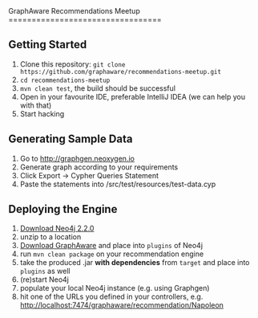 <a name="top"/>
GraphAware Recommendations Meetup
=================================

Getting Started
---------------

1. Clone this repository: `git clone https://github.com/graphaware/recommendations-meetup.git`
2. `cd recommendations-meetup`
3. `mvn clean test`, the build should be successful
4. Open in your favourite IDE, preferable IntelliJ IDEA (we can help you with that)
5. Start hacking

Generating Sample Data
----------------------

1. Go to http://graphgen.neoxygen.io
2. Generate graph according to your requirements
3. Click Export -> Cypher Queries Statement
4. Paste the statements into /src/test/resources/test-data.cyp

Deploying the Engine
--------------------

1. [Download Neo4j 2.2.0](http://neo4j.com/download-thanks/?edition=community&release=2.2.0&flavour=unix)
2. unzip to a location
3. [Download GraphAware](http://graphaware.com/downloads/graphaware-server-community-all-2.2.0.28.jar) and place into `plugins` of Neo4j
4. run `mvn clean package` on your recommendation engine
5. take the produced .jar **with dependencies** from `target` and place into `plugins` as well
6. (re)start Neo4j
7. populate your local Neo4j instance (e.g. using Graphgen)
8. hit one of the URLs you defined in your controllers, e.g. [http://localhost:7474/graphaware/recommendation/Napoleon](http://localhost:7474/graphaware/recommendation/Napoleon)
